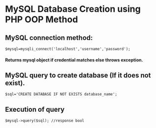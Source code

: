 # MySQL Database Creation using PHP OOP Method

## MySQL connection method:

``$mysql=mysqli_connect('localhost','username','password');``

#### Returns mysql object if credential matches else throws exception.

## MySQL query to create database (If it does not exist).

``$sql='CREATE DATABASE IF NOT EXISTS database_name';``

## Execution of query

``$mysql->query($sql); //response bool``


